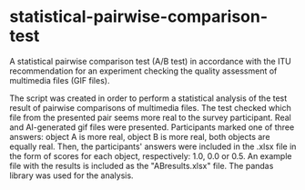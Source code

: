 # statistical-pairwise-comparison-test
A statistical pairwise comparison test (A/B test) in accordance with the ITU recommendation for an experiment checking the quality assessment of multimedia files (GIF files). 

The script was created in order to perform a statistical analysis of the test result of pairwise comparisons of multimedia files. The test checked which file from the presented pair seems more real to the survey participant. Real and AI-generated gif files were presented. Participants marked one of three answers: object A is more real, object B is more real, both objects are equally real. Then, the participants' answers were included in the .xlsx file in the form of scores for each object, respectively: 1.0, 0.0 or 0.5. An example file with the results is included as the "ABresults.xlsx" file. The pandas library was used for the analysis.
